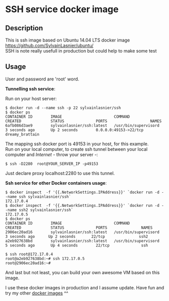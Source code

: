 SSH service docker image
========================


Description
-----------

This is ssh image based on Ubuntu 14.04 LTS docker image https://github.com/SylvainLasnier/ubuntu/  
SSH is note really usefull in production but could help to make some test


Usage
-----

User and password are 'root' word.

 **Tunnelling ssh service**:

Run on your host server:

    $ docker run -d --name ssh -p 22 sylvainlasnier/ssh
    $ docker ps
    CONTAINER ID        IMAGE                       COMMAND                CREATED             STATUS              PORTS                   NAMES
    6afb086d3ae9        sylvainlasnier/ssh:latest   /usr/bin/supervisord   3 seconds ago       Up 2 seconds        0.0.0.0:49153->22/tcp   dreamy_brattain
	
The mapping ssh docker port is 49153 in your host, for this example.  
Run on your local computer, to create ssh tunnel between your local computer and *Internet* - throw your server -:

    $ ssh -D2280  root@YOUR_SERVER_IP -p49153

Just declare proxy localhost:2280 to use this tunnel.


  **Ssh service for other Docker containers usage**:    
    
    $ docker inspect  -f '{{.NetworkSettings.IPAddress}}' `docker run -d --name ssh sylvainlasnier/ssh`
    172.17.0.4
    $ docker inspect  -f '{{.NetworkSettings.IPAddress}}' `docker run -d --name ssh2 sylvainlasnier/ssh`
    172.17.0.5
    $ docker ps
    CONTAINER ID        IMAGE                       COMMAND                CREATED             STATUS              PORTS               NAMES
    2906ec20ad16        sylvainlasnier/ssh:latest   /usr/bin/supervisord   3 seconds ago      Up 2 seconds       22/tcp               ssh2                  
	a2eb927638bd        sylvainlasnier/ssh:latest   /usr/bin/supervisord   5 seconds ago       Up 4 seconds        22/tcp              ssh                   
	
  	$ ssh root@172.17.0.4
 	root@a2eb927638bd:~# ssh 172.17.0.5
	root@2906ec20ad16:~#
	

And last but not least, you can build your own awesome VM based on this image.

I use these docker images in production and I assume update.
Have fun and try my other [docker images](https://hub.docker.com/u/sylvainlasnier/) ^^
